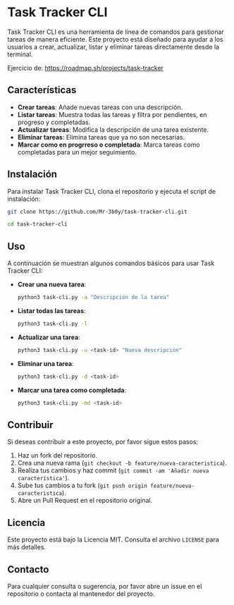# Task Tracker CLI

Task Tracker CLI es una herramienta de línea de comandos para gestionar tareas de manera eficiente. Este proyecto está diseñado para ayudar a los usuarios a crear, actualizar, listar y eliminar tareas directamente desde la terminal.

Ejercicio de: https://roadmap.sh/projects/task-tracker

## Características

- **Crear tareas**: Añade nuevas tareas con una descripción.
- **Listar tareas**: Muestra todas las tareas y filtra por pendientes, en progreso y completadas.
- **Actualizar tareas**: Modifica la descripción de una tarea existente.
- **Eliminar tareas**: Elimina tareas que ya no son necesarias.
- **Marcar como en progrreso o completada**: Marca tareas como completadas para un mejor seguimiento.

## Instalación

Para instalar Task Tracker CLI, clona el repositorio y ejecuta el script de instalación:

```bash
git clone https://github.com/Mr-3b0y/task-tracker-cli.git

cd task-tracker-cli
```

## Uso

A continuación se muestran algunos comandos básicos para usar Task Tracker CLI:

- **Crear una nueva tarea**:
    ```bash
    python3 task-cli.py -a "Descripción de la tarea"
    ```

- **Listar todas las tareas**:
    ```bash
    python3 task-cli.py -l
    ```

- **Actualizar una tarea**:
    ```bash
    python3 task-cli.py -u <task-id> "Nueva descripción"
    ```

- **Eliminar una tarea**:
    ```bash
    python3 task-cli.py -d <task-id>
    ```

- **Marcar una tarea como completada**:
    ```bash
    python3 task-cli.py -md <task-id>
    ```

## Contribuir

Si deseas contribuir a este proyecto, por favor sigue estos pasos:

1. Haz un fork del repositorio.
2. Crea una nueva rama (`git checkout -b feature/nueva-caracteristica`).
3. Realiza tus cambios y haz commit (`git commit -am 'Añadir nueva característica'`).
4. Sube tus cambios a tu fork (`git push origin feature/nueva-caracteristica`).
5. Abre un Pull Request en el repositorio original.

## Licencia

Este proyecto está bajo la Licencia MIT. Consulta el archivo `LICENSE` para más detalles.

## Contacto

Para cualquier consulta o sugerencia, por favor abre un issue en el repositorio o contacta al mantenedor del proyecto.
